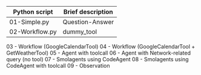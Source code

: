 | Python script | Brief description| 
|---------------|------------------|
|01-Simple.py| Question-Answer|
|02-Workflow.py| dummy_tool|
03 - Workflow (GoogleCalendarTool)
04 - Workflow (GoogleCalendarTool + GetWeatherTool)
05 - Agent with toolcall
06 - Agent with Network-related query (no tool)
07 - Smolagents using CodeAgent
08 - Smolagents using CodeAgent with toolcall
09 - Observation

